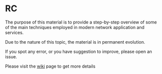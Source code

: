 # RC
The purpose of this material is to provide a step-by-step overview of some of the main techniques employed in modern network application and services.

Due to the nature of this topic, the material is in permanent evolution.

If you spot any error, or you have suggestion to improve, please open an issue.

Please visit the [wiki](https://github.com/andreavitaletti/RC/wiki) page to get more details

